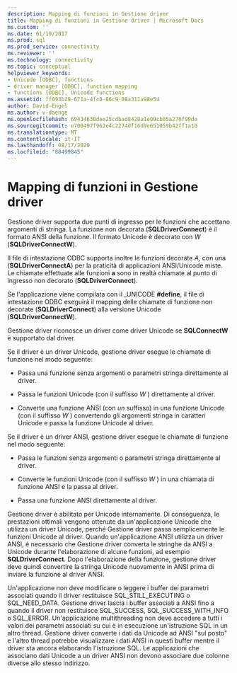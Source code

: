 ```yaml
---
description: Mapping di funzioni in Gestione driver
title: Mapping di funzioni in Gestione driver | Microsoft Docs
ms.custom: ''
ms.date: 01/19/2017
ms.prod: sql
ms.prod_service: connectivity
ms.reviewer: ''
ms.technology: connectivity
ms.topic: conceptual
helpviewer_keywords:
- Unicode [ODBC], functions
- driver manager [ODBC], function mapping
- functions [ODBC], Unicode functions
ms.assetid: ff093b29-671a-4fc0-86c9-08a311a98e54
author: David-Engel
ms.author: v-daenge
ms.openlocfilehash: 69434638dee25cdbad8428a1e09cb05a270f99de
ms.sourcegitcommit: e700497f962e4c2274df16d9e651059b42ff1a10
ms.translationtype: MT
ms.contentlocale: it-IT
ms.lasthandoff: 08/17/2020
ms.locfileid: "88499845"
---
```

# <a name="function-mapping-in-the-driver-manager"></a>Mapping di funzioni in Gestione driver
Gestione driver supporta due punti di ingresso per le funzioni che accettano argomenti di stringa. La funzione non decorata (**SQLDriverConnect**) è il formato ANSI della funzione. Il formato Unicode è decorato con *W* (**SQLDriverConnectW**).  
  
 Il file di intestazione ODBC supporta inoltre le funzioni decorate *A,* con una (**SQLDriverConnectA**) per la praticità di applicazioni ANSI/Unicode miste. Le chiamate effettuate alle funzioni **a** sono in realtà chiamate al punto di ingresso non decorato (**SQLDriverConnect**).  
  
 Se l'applicazione viene compilata con il _UNICODE **#define**, il file di intestazione ODBC eseguirà il mapping delle chiamate di funzione non decorate (**SQLDriverConnect**) alla versione Unicode (**SQLDriverConnectW**).  
  
 Gestione driver riconosce un driver come driver Unicode se **SQLConnectW** è supportato dal driver.  
  
 Se il driver è un driver Unicode, gestione driver esegue le chiamate di funzione nel modo seguente:  
  
-   Passa una funzione senza argomenti o parametri stringa direttamente al driver.  
  
-   Passa le funzioni Unicode (con il suffisso *W* ) direttamente al driver.  
  
-   Converte una funzione ANSI (con *un* suffisso) in una funzione Unicode (con il suffisso *W* ) convertendo gli argomenti stringa in caratteri Unicode e passa la funzione Unicode al driver.  
  
 Se il driver è un driver ANSI, gestione driver esegue le chiamate di funzione nel modo seguente:  
  
-   Passa le funzioni senza argomenti o parametri stringa direttamente al driver.  
  
-   Converte le funzioni Unicode (con il suffisso *W* ) in una chiamata di funzione ANSI e la passa al driver.  
  
-   Passa una funzione ANSI direttamente al driver.  
  
 Gestione driver è abilitato per Unicode internamente. Di conseguenza, le prestazioni ottimali vengono ottenute da un'applicazione Unicode che utilizza un driver Unicode, perché Gestione driver passa semplicemente le funzioni Unicode al driver. Quando un'applicazione ANSI utilizza un driver ANSI, è necessario che Gestione driver converta le stringhe da ANSI a Unicode durante l'elaborazione di alcune funzioni, ad esempio **SQLDriverConnect**. Dopo l'elaborazione della funzione, gestione driver deve quindi convertire la stringa Unicode nuovamente in ANSI prima di inviare la funzione al driver ANSI.  
  
 Un'applicazione non deve modificare o leggere i buffer dei parametri associati quando il driver restituisce SQL_STILL_EXECUTING o SQL_NEED_DATA. Gestione driver lascia i buffer associati a ANSI fino a quando il driver non restituisce SQL_SUCCESS, SQL_SUCCESS_WITH_INFO o SQL_ERROR. Un'applicazione multithreading non deve accedere a tutti i valori dei parametri associati su cui è in esecuzione un'istruzione SQL in un altro thread. Gestione driver converte i dati da Unicode ad ANSI "sul posto" e l'altro thread potrebbe visualizzare i dati ANSI in questi buffer mentre il driver sta ancora elaborando l'istruzione SQL. Le applicazioni che associano dati Unicode a un driver ANSI non devono associare due colonne diverse allo stesso indirizzo.
